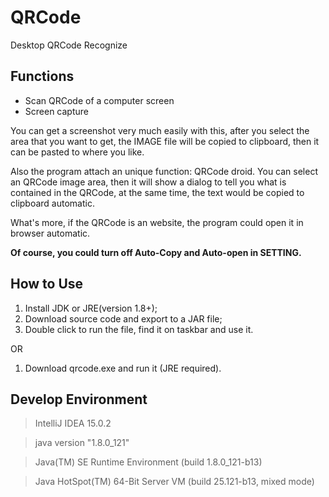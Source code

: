 # QRCode

Desktop QRCode Recognize

## Functions

 + Scan QRCode of a computer screen
 + Screen capture

You can get a screenshot very much easily with this, after you select the area that you want to get, the IMAGE file will be copied to clipboard, then it can be pasted to where you like. 

Also the program attach an unique function: QRCode droid. You can select an QRCode image area, then it will show a dialog to tell you what is contained in the QRCode, at the same time, the text would be copied to clipboard automatic.
 
What's more, if the QRCode is an website, the program could open it in browser automatic.

**Of course, you could turn off Auto-Copy and Auto-open in SETTING.**

## How to Use

1. Install JDK or JRE(version 1.8+);
2. Download source code and export to a JAR file;
3. Double click to run the file, find it on taskbar and use it.

OR

1. Download qrcode.exe and run it (JRE required).

## Develop Environment

> IntelliJ IDEA 15.0.2

> java version "1.8.0_121"

> Java(TM) SE Runtime Environment (build 1.8.0_121-b13)

> Java HotSpot(TM) 64-Bit Server VM (build 25.121-b13, mixed mode)
